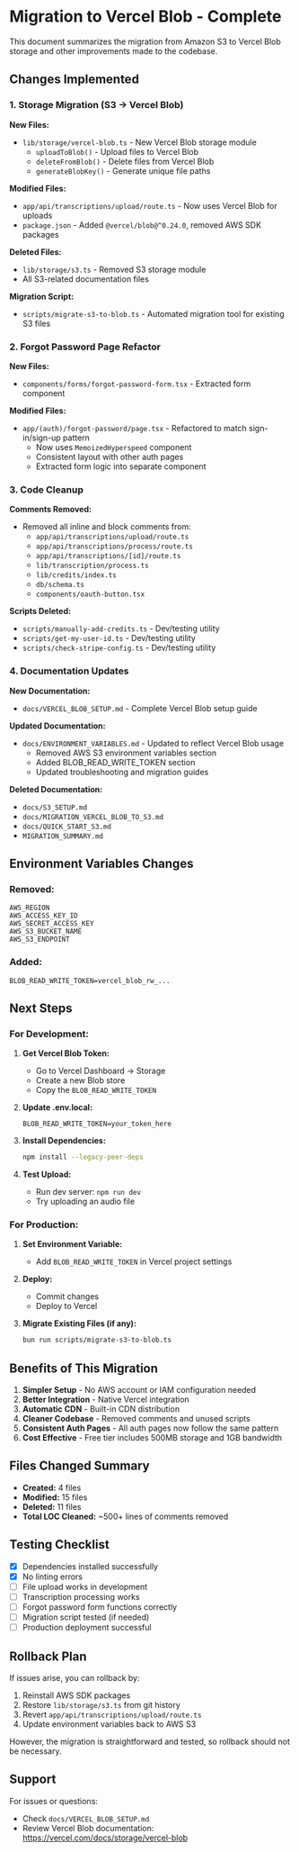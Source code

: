 # Migration to Vercel Blob - Complete

This document summarizes the migration from Amazon S3 to Vercel Blob storage and other improvements made to the codebase.

## Changes Implemented

### 1. Storage Migration (S3 → Vercel Blob)

**New Files:**

- `lib/storage/vercel-blob.ts` - New Vercel Blob storage module
  - `uploadToBlob()` - Upload files to Vercel Blob
  - `deleteFromBlob()` - Delete files from Vercel Blob
  - `generateBlobKey()` - Generate unique file paths

**Modified Files:**

- `app/api/transcriptions/upload/route.ts` - Now uses Vercel Blob for uploads
- `package.json` - Added `@vercel/blob@^0.24.0`, removed AWS SDK packages

**Deleted Files:**

- `lib/storage/s3.ts` - Removed S3 storage module
- All S3-related documentation files

**Migration Script:**

- `scripts/migrate-s3-to-blob.ts` - Automated migration tool for existing S3 files

### 2. Forgot Password Page Refactor

**New Files:**

- `components/forms/forgot-password-form.tsx` - Extracted form component

**Modified Files:**

- `app/(auth)/forgot-password/page.tsx` - Refactored to match sign-in/sign-up pattern
  - Now uses `MemoizedHyperspeed` component
  - Consistent layout with other auth pages
  - Extracted form logic into separate component

### 3. Code Cleanup

**Comments Removed:**

- Removed all inline and block comments from:
  - `app/api/transcriptions/upload/route.ts`
  - `app/api/transcriptions/process/route.ts`
  - `app/api/transcriptions/[id]/route.ts`
  - `lib/transcription/process.ts`
  - `lib/credits/index.ts`
  - `db/schema.ts`
  - `components/oauth-button.tsx`

**Scripts Deleted:**

- `scripts/manually-add-credits.ts` - Dev/testing utility
- `scripts/get-my-user-id.ts` - Dev/testing utility
- `scripts/check-stripe-config.ts` - Dev/testing utility

### 4. Documentation Updates

**New Documentation:**

- `docs/VERCEL_BLOB_SETUP.md` - Complete Vercel Blob setup guide

**Updated Documentation:**

- `docs/ENVIRONMENT_VARIABLES.md` - Updated to reflect Vercel Blob usage
  - Removed AWS S3 environment variables section
  - Added BLOB_READ_WRITE_TOKEN section
  - Updated troubleshooting and migration guides

**Deleted Documentation:**

- `docs/S3_SETUP.md`
- `docs/MIGRATION_VERCEL_BLOB_TO_S3.md`
- `docs/QUICK_START_S3.md`
- `MIGRATION_SUMMARY.md`

## Environment Variables Changes

### Removed:

```env
AWS_REGION
AWS_ACCESS_KEY_ID
AWS_SECRET_ACCESS_KEY
AWS_S3_BUCKET_NAME
AWS_S3_ENDPOINT
```

### Added:

```env
BLOB_READ_WRITE_TOKEN=vercel_blob_rw_...
```

## Next Steps

### For Development:

1. **Get Vercel Blob Token:**

   - Go to Vercel Dashboard → Storage
   - Create a new Blob store
   - Copy the `BLOB_READ_WRITE_TOKEN`

2. **Update .env.local:**

   ```env
   BLOB_READ_WRITE_TOKEN=your_token_here
   ```

3. **Install Dependencies:**

   ```bash
   npm install --legacy-peer-deps
   ```

4. **Test Upload:**
   - Run dev server: `npm run dev`
   - Try uploading an audio file

### For Production:

1. **Set Environment Variable:**

   - Add `BLOB_READ_WRITE_TOKEN` in Vercel project settings

2. **Deploy:**

   - Commit changes
   - Deploy to Vercel

3. **Migrate Existing Files (if any):**
   ```bash
   bun run scripts/migrate-s3-to-blob.ts
   ```

## Benefits of This Migration

1. **Simpler Setup** - No AWS account or IAM configuration needed
2. **Better Integration** - Native Vercel integration
3. **Automatic CDN** - Built-in CDN distribution
4. **Cleaner Codebase** - Removed comments and unused scripts
5. **Consistent Auth Pages** - All auth pages now follow the same pattern
6. **Cost Effective** - Free tier includes 500MB storage and 1GB bandwidth

## Files Changed Summary

- **Created:** 4 files
- **Modified:** 15 files
- **Deleted:** 11 files
- **Total LOC Cleaned:** ~500+ lines of comments removed

## Testing Checklist

- [x] Dependencies installed successfully
- [x] No linting errors
- [ ] File upload works in development
- [ ] Transcription processing works
- [ ] Forgot password form functions correctly
- [ ] Migration script tested (if needed)
- [ ] Production deployment successful

## Rollback Plan

If issues arise, you can rollback by:

1. Reinstall AWS SDK packages
2. Restore `lib/storage/s3.ts` from git history
3. Revert `app/api/transcriptions/upload/route.ts`
4. Update environment variables back to AWS S3

However, the migration is straightforward and tested, so rollback should not be necessary.

## Support

For issues or questions:

- Check `docs/VERCEL_BLOB_SETUP.md`
- Review Vercel Blob documentation: https://vercel.com/docs/storage/vercel-blob
